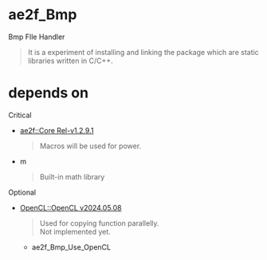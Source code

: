 # ae2f_Bmp
 Bmp FIle Handler

> It is a experiment of installing and linking the package which are static libraries written in C/C++.

# depends on
Critical
- [ae2f::Core Rel-v1.2.9.1](https://github.com/yuisanae2f/ae2f_Core/releases/tag/Rel-v1.2.9.1)
	> Macros will be used for power.

- m
	> Built-in math library

Optional
- [OpenCL::OpenCL v2024.05.08](https://github.com/KhronosGroup/OpenCL-SDK/releases/tag/v2024.05.08)
	> Used for copying function parallelly.  
	> Not implemented yet.
	- ae2f_Bmp_Use_OpenCL
